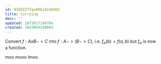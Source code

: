 ```yaml
---
id: W1EOZ27Tqx6RbiA2aW3DI
title: Currying
desc: ''
updated: 1673017196704
created: 1643069199093
---
```

Convert $f:AxB->C$ into $f:A->(B->C)$, i.e. $f_a(b) = f(a,b)$ but $f_a$ is now a function. 


moo mooo lmoo.